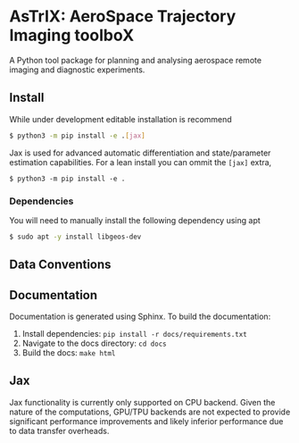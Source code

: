 # AsTrIX: AeroSpace Trajectory Imaging toolboX 

A Python tool package for planning and analysing aerospace remote imaging and diagnostic experiments.

## Install

While under development editable installation is recommend

```bash
$ python3 -m pip install -e .[jax]
```
Jax is used for advanced automatic differentiation and state/parameter estimation capabilities. 
For a lean install you can ommit the `[jax]` extra,

```bashbash
$ python3 -m pip install -e .
```

### Dependencies

You will need to manually install the following dependency using apt

```bash
$ sudo apt -y install libgeos-dev
```


## Data Conventions

## Documentation

Documentation is generated using Sphinx. To build the documentation:

1. Install dependencies: `pip install -r docs/requirements.txt`
2. Navigate to the docs directory: `cd docs`
3. Build the docs: `make html`

## Jax

Jax functionality is currently only supported on CPU backend. Given the nature of the computations, GPU/TPU backends are not expected to provide significant performance improvements and likely inferior performance due to data transfer overheads.
